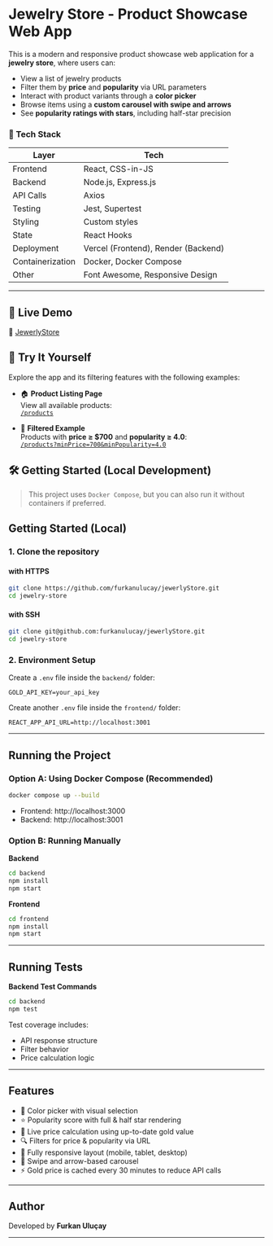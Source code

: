 # Jewelry Store - Product Showcase Web App

This is a modern and responsive product showcase web application for a **jewelry store**, where users can:
- View a list of jewelry products
- Filter them by **price** and **popularity** via URL parameters
- Interact with product variants through a **color picker**
- Browse items using a **custom carousel with swipe and arrows**
- See **popularity ratings with stars**, including half-star precision

### 🧩 Tech Stack

| Layer      | Tech                                |
|------------|-------------------------------------|
| Frontend   | React, CSS-in-JS                    |
| Backend    | Node.js, Express.js                 |
| API Calls  | Axios                               |
| Testing    | Jest, Supertest                     |
| Styling    | Custom styles                       |
| State      | React Hooks                         |
| Deployment | Vercel (Frontend), Render (Backend) |
| Containerization | Docker, Docker Compose        |
| Other      | Font Awesome, Responsive Design     |

---

## 🚀 Live Demo

🔗 [JewerlyStore](https://jewerly-store-9mdr9yzo3-frknulucay22-gmailcoms-projects.vercel.app/products)  

## 🧪 Try It Yourself

Explore the app and its filtering features with the following examples:

- 🏠 **Product Listing Page**  
  View all available products:  
  [`/products`](https://jewerly-store-9mdr9yzo3-frknulucay22-gmailcoms-projects.vercel.app/products)

- 🎯 **Filtered Example**  
  Products with **price ≥ $700** and **popularity ≥ 4.0**:  
  [`/products?minPrice=700&minPopularity=4.0`](https://jewerly-store-9mdr9yzo3-frknulucay22-gmailcoms-projects.vercel.app/products?minPrice=700&minPopularity=4.0)

## 🛠️ Getting Started (Local Development)

> This project uses `Docker Compose`, but you can also run it without containers if preferred.

## Getting Started (Local)

### 1. Clone the repository
#### with HTTPS
```bash
git clone https://github.com/furkanulucay/jewerlyStore.git
cd jewelry-store
```
#### with SSH
```bash
git clone git@github.com:furkanulucay/jewerlyStore.git
cd jewelry-store
```

### 2. Environment Setup

Create a `.env` file inside the `backend/` folder:

```
GOLD_API_KEY=your_api_key
```

Create another `.env` file inside the `frontend/` folder:

```
REACT_APP_API_URL=http://localhost:3001
```

---

## Running the Project

### Option A: Using Docker Compose (Recommended)

```bash
docker compose up --build
```

- Frontend: http://localhost:3000  
- Backend: http://localhost:3001

### Option B: Running Manually

**Backend**

```bash
cd backend
npm install
npm start
```

**Frontend**

```bash
cd frontend
npm install
npm start
```

---

## Running Tests

**Backend Test Commands**

```bash
cd backend
npm test
```

Test coverage includes:

- API response structure
- Filter behavior
- Price calculation logic

---


## Features

- 🎨 Color picker with visual selection
- ⭐ Popularity score with full & half star rendering
- 💸 Live price calculation using up-to-date gold value
- 🔍 Filters for price & popularity via URL
- 📱 Fully responsive layout (mobile, tablet, desktop)
- 🧭 Swipe and arrow-based carousel
- ⚡ Gold price is cached every 30 minutes to reduce API calls

---

## Author

Developed by **Furkan Uluçay** 

---
